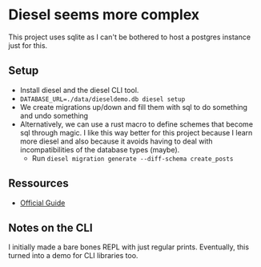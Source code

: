 # Diesel seems more complex

This project uses sqlite as I can't be bothered to host a postgres instance
just for this.

## Setup

* Install diesel and the diesel CLI tool.
* `DATABASE_URL=./data/dieseldemo.db diesel setup`
* We create migrations up/down and fill them with sql to do something and undo something
* Alternatively, we can use a rust macro to define schemes that become sql
  through magic. I like this way better for this project because I learn more
  diesel and also because it avoids having to deal with incompatibilities of the
  database types (maybe).
    * Run `diesel migration generate --diff-schema create_posts`

## Ressources

* [Official Guide](https://diesel.rs/guides/getting-started)

## Notes on the CLI

I initially made a bare bones REPL with just regular prints. Eventually,
this turned into a demo for CLI libraries too.
